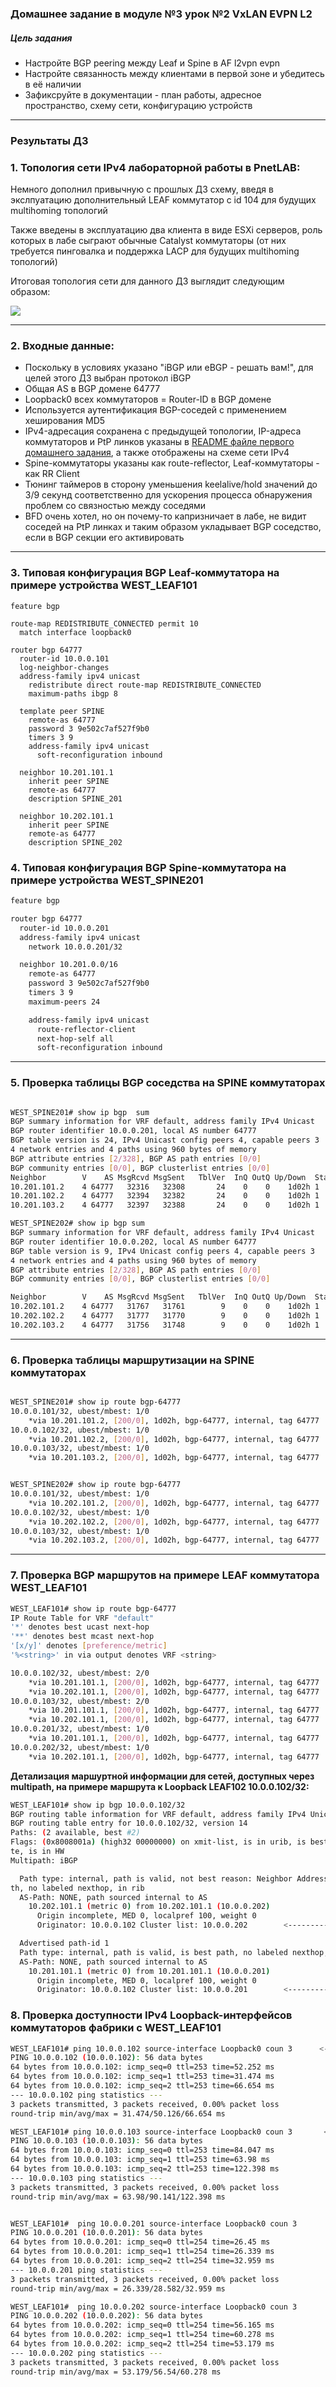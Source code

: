 ### Домашнее задание в модуле №3 урок №2 VxLAN EVPN L2

##### Цель задания
- Настройте BGP peering между Leaf и Spine в AF l2vpn evpn
- Настройте связанность между клиентами в первой зоне и убедитесь в её наличии
- Зафиксруйте в документации - план работы, адресное пространство, схему сети, конфигурацию устройств

---

### Результаты ДЗ

### **1. Топология сети IPv4 лабораторной работы в PnetLAB**:
 
 Немного дополнил привычную с прошлых ДЗ схему, введя в экслпуатацию дополнительный LEAF коммутатор с id 104 для будущих multihoming топологий
 
 Также введены в эксплуатацию два клиента в виде ESXi серверов, роль которых в лабе сыграют обычные Catalyst коммутаторы (от них требуется пинговалка и поддержка LACP для будущих multihoming топологий)
 
 Итоговая топология сети для данного ДЗ выглядит следующим образом:
 
 [<img src="WEST_DC_topology_for_VxLAN.JPG">](https://github.com/R0gerWilco/OTUS_DC/blob/main/Homework/Module3/Lesson02/WEST_DC_topology_for_VxLAN.JPG)


---

### **2. Входные данные**:


- Поскольку в условиях указано "iBGP или eBGP - решать вам!", для целей этого ДЗ выбран протокол iBGP
- Общая AS в BGP домене 64777
- Loopback0 всех коммутаторов  = Router-ID в BGP домене
- Используется аутентификация BGP-соседей  с применением хеширования MD5
- IPv4-адресация сохранена с предыдущей топологии,  IP-адреса коммутаторов и PtP линков указаны в [README файле первого домашнего задания](https://github.com/R0gerWilco/OTUS_DC/blob/main/Homework/Module1/Lesson03/README.md), а также отображены на схеме сети  IPv4
- Spine-коммутаторы указаны как route-reflector, Leaf-коммутаторы   - как RR Client
- Тюнинг таймеров в сторону уменьшения keelalive/hold значений до 3/9 секунд соответственно для ускорения процесса обнаружения проблем со связностью между соседями
- BFD очень хотел, но он почему-то капризничает в лабе, не видит соседей на PtP линках и таким образом укладывает BGP соседство, если в BGP секции его активировать


---
### **3. Типовая конфигурация BGP Leaf-коммутатора на примере устройства WEST_LEAF101**
```
feature bgp

route-map REDISTRIBUTE_CONNECTED permit 10
  match interface loopback0

router bgp 64777
  router-id 10.0.0.101
  log-neighbor-changes
  address-family ipv4 unicast
    redistribute direct route-map REDISTRIBUTE_CONNECTED
    maximum-paths ibgp 8

  template peer SPINE
    remote-as 64777
    password 3 9e502c7af527f9b0
    timers 3 9
    address-family ipv4 unicast
      soft-reconfiguration inbound

  neighbor 10.201.101.1
    inherit peer SPINE
    remote-as 64777
    description SPINE_201

  neighbor 10.202.101.1
    inherit peer SPINE
    remote-as 64777
    description SPINE_202
```

### **4. Типовая конфигурация BGP Spine-коммутатора на примере устройства WEST_SPINE201**
```bash
feature bgp

router bgp 64777
  router-id 10.0.0.201
  address-family ipv4 unicast
    network 10.0.0.201/32

  neighbor 10.201.0.0/16
    remote-as 64777
    password 3 9e502c7af527f9b0
    timers 3 9
    maximum-peers 24

    address-family ipv4 unicast
      route-reflector-client
      next-hop-self all
      soft-reconfiguration inbound
```

---

### **5. Проверка таблицы BGP соседства на SPINE коммутаторах**
```bash

WEST_SPINE201# show ip bgp  sum
BGP summary information for VRF default, address family IPv4 Unicast
BGP router identifier 10.0.0.201, local AS number 64777
BGP table version is 24, IPv4 Unicast config peers 4, capable peers 3
4 network entries and 4 paths using 960 bytes of memory
BGP attribute entries [2/328], BGP AS path entries [0/0]
BGP community entries [0/0], BGP clusterlist entries [0/0]
Neighbor        V    AS MsgRcvd MsgSent   TblVer  InQ OutQ Up/Down  State/PfxRcd
10.201.101.2    4 64777   32316   32308       24    0    0    1d02h 1                  <----------------------- LEAF 101
10.201.102.2    4 64777   32394   32382       24    0    0    1d02h 1                  <----------------------- LEAF 102
10.201.103.2    4 64777   32397   32388       24    0    0    1d02h 1                  <----------------------- LEAF 103

WEST_SPINE202# show ip bgp sum
BGP summary information for VRF default, address family IPv4 Unicast
BGP router identifier 10.0.0.202, local AS number 64777
BGP table version is 9, IPv4 Unicast config peers 4, capable peers 3
4 network entries and 4 paths using 960 bytes of memory
BGP attribute entries [2/328], BGP AS path entries [0/0]
BGP community entries [0/0], BGP clusterlist entries [0/0]

Neighbor        V    AS MsgRcvd MsgSent   TblVer  InQ OutQ Up/Down  State/PfxRcd
10.202.101.2    4 64777   31767   31761        9    0    0    1d02h 1                   <----------------------- LEAF 101
10.202.102.2    4 64777   31777   31770        9    0    0    1d02h 1                   <----------------------- LEAF 102
10.202.103.2    4 64777   31756   31748        9    0    0    1d02h 1                   <----------------------- LEAF 103

```
---

### **6. Проверка таблицы маршрутизации на SPINE коммутаторах**

```bash

WEST_SPINE201# show ip route bgp-64777
10.0.0.101/32, ubest/mbest: 1/0                                           <----------------------- LEAF 101
    *via 10.201.101.2, [200/0], 1d02h, bgp-64777, internal, tag 64777
10.0.0.102/32, ubest/mbest: 1/0                                           <----------------------- LEAF 102
    *via 10.201.102.2, [200/0], 1d02h, bgp-64777, internal, tag 64777
10.0.0.103/32, ubest/mbest: 1/0                                           <----------------------- LEAF 103
    *via 10.201.103.2, [200/0], 1d02h, bgp-64777, internal, tag 64777


WEST_SPINE202# show ip route bgp-64777
10.0.0.101/32, ubest/mbest: 1/0                                           <----------------------- LEAF 101
    *via 10.202.101.2, [200/0], 1d02h, bgp-64777, internal, tag 64777
10.0.0.102/32, ubest/mbest: 1/0                                           <----------------------- LEAF 102
    *via 10.202.102.2, [200/0], 1d02h, bgp-64777, internal, tag 64777
10.0.0.103/32, ubest/mbest: 1/0                                           <----------------------- LEAF 103
    *via 10.202.103.2, [200/0], 1d02h, bgp-64777, internal, tag 64777
```


---

### **7. Проверка BGP маршрутов на примере LEAF коммутатора WEST_LEAF101**
```bash
WEST_LEAF101# show ip route bgp-64777 
IP Route Table for VRF "default"
'*' denotes best ucast next-hop
'**' denotes best mcast next-hop
'[x/y]' denotes [preference/metric]
'%<string>' in via output denotes VRF <string>

10.0.0.102/32, ubest/mbest: 2/0                                         <-----------------------Loopback LEAF 102 via SPINE 201 & SPINE 202
    *via 10.201.101.1, [200/0], 1d02h, bgp-64777, internal, tag 64777
    *via 10.202.101.1, [200/0], 1d02h, bgp-64777, internal, tag 64777
10.0.0.103/32, ubest/mbest: 2/0                                         <-----------------------Loopback LEAF 103 via SPINE 201 & SPINE 202
    *via 10.201.101.1, [200/0], 1d02h, bgp-64777, internal, tag 64777
    *via 10.202.101.1, [200/0], 1d02h, bgp-64777, internal, tag 64777
10.0.0.201/32, ubest/mbest: 1/0                                         <-----------------------Loopback SPINE 201 via SPINE 201
    *via 10.201.101.1, [200/0], 1d02h, bgp-64777, internal, tag 64777
10.0.0.202/32, ubest/mbest: 1/0                                         <-----------------------Loopback SPINE 202 via SPINE 202
    *via 10.202.101.1, [200/0], 1d02h, bgp-64777, internal, tag 64777
```

**Детализация маршуртной информации для сетей, доступных через multipath, на примере маршрута к Loopback LEAF102 10.0.0.102/32:**
```bash
WEST_LEAF101# show ip bgp 10.0.0.102/32
BGP routing table information for VRF default, address family IPv4 Unicast
BGP routing table entry for 10.0.0.102/32, version 14
Paths: (2 available, best #2)
Flags: (0x8008001a) (high32 00000000) on xmit-list, is in urib, is best urib rou
te, is in HW
Multipath: iBGP

  Path type: internal, path is valid, not best reason: Neighbor Address, multipa
th, no labeled nexthop, in rib
  AS-Path: NONE, path sourced internal to AS
    10.202.101.1 (metric 0) from 10.202.101.1 (10.0.0.202)
      Origin incomplete, MED 0, localpref 100, weight 0
      Originator: 10.0.0.102 Cluster list: 10.0.0.202        <--------------------Originator-ID:LEAF 102 Cluster-ID:SPINE 202                                          

  Advertised path-id 1
  Path type: internal, path is valid, is best path, no labeled nexthop, in rib
  AS-Path: NONE, path sourced internal to AS
    10.201.101.1 (metric 0) from 10.201.101.1 (10.0.0.201)
      Origin incomplete, MED 0, localpref 100, weight 0
      Originator: 10.0.0.102 Cluster list: 10.0.0.201        <--------------------Originator-ID:LEAF 102 Cluster-ID:SPINE 201  

```

### **8. Проверка доступности  IPv4 Loopback-интерфейсов коммутаторов фабрики с WEST_LEAF101**
```bash
WEST_LEAF101# ping 10.0.0.102 source-interface Loopback0 coun 3      <-----------------------Loopback LEAF 102
PING 10.0.0.102 (10.0.0.102): 56 data bytes
64 bytes from 10.0.0.102: icmp_seq=0 ttl=253 time=52.252 ms
64 bytes from 10.0.0.102: icmp_seq=1 ttl=253 time=31.474 ms
64 bytes from 10.0.0.102: icmp_seq=2 ttl=253 time=66.654 ms
--- 10.0.0.102 ping statistics ---
3 packets transmitted, 3 packets received, 0.00% packet loss
round-trip min/avg/max = 31.474/50.126/66.654 ms

WEST_LEAF101# ping 10.0.0.103 source-interface Loopback0 coun 3       <-----------------------Loopback LEAF 103
PING 10.0.0.103 (10.0.0.103): 56 data bytes
64 bytes from 10.0.0.103: icmp_seq=0 ttl=253 time=84.047 ms
64 bytes from 10.0.0.103: icmp_seq=1 ttl=253 time=63.98 ms
64 bytes from 10.0.0.103: icmp_seq=2 ttl=253 time=122.398 ms
--- 10.0.0.103 ping statistics ---
3 packets transmitted, 3 packets received, 0.00% packet loss
round-trip min/avg/max = 63.98/90.141/122.398 ms


WEST_LEAF101#  ping 10.0.0.201 source-interface Loopback0 coun 3       <-----------------------Loopback SPINE 201
PING 10.0.0.201 (10.0.0.201): 56 data bytes
64 bytes from 10.0.0.201: icmp_seq=0 ttl=254 time=26.45 ms
64 bytes from 10.0.0.201: icmp_seq=1 ttl=254 time=26.339 ms
64 bytes from 10.0.0.201: icmp_seq=2 ttl=254 time=32.959 ms
--- 10.0.0.201 ping statistics ---
3 packets transmitted, 3 packets received, 0.00% packet loss
round-trip min/avg/max = 26.339/28.582/32.959 ms

WEST_LEAF101#  ping 10.0.0.202 source-interface Loopback0 coun 3       <-----------------------Loopback SPINE 202
PING 10.0.0.202 (10.0.0.202): 56 data bytes
64 bytes from 10.0.0.202: icmp_seq=0 ttl=254 time=56.165 ms
64 bytes from 10.0.0.202: icmp_seq=1 ttl=254 time=60.278 ms
64 bytes from 10.0.0.202: icmp_seq=2 ttl=254 time=53.179 ms
--- 10.0.0.202 ping statistics ---
3 packets transmitted, 3 packets received, 0.00% packet loss
round-trip min/avg/max = 53.179/56.54/60.278 ms
```







